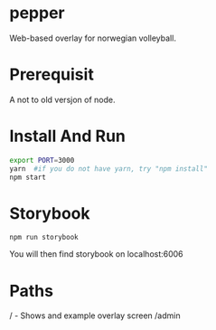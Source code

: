 # pepper
Web-based overlay for norwegian volleyball.

# Prerequisit
A not to old versjon of node. 

# Install And Run

```bash 
export PORT=3000
yarn  #if you do not have yarn, try "npm install"
npm start
```

# Storybook 
`npm run storybook`

You will then find storybook on localhost:6006

# Paths
/  - Shows and example overlay screen
/admin

